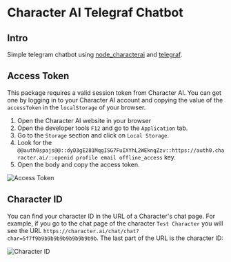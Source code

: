 # Character AI Telegraf Chatbot


## Intro

Simple telegram chatbot using [node_characterai](https://github.com/realcoloride/node_characterai) and [telegraf](https://github.com/telegraf/telegraf).


## Access Token

This package requires a valid session token from Character AI. You can get one by logging in to your Character AI account and copying the value of the `accessToken` in the `localStorage` of your browser.

1. Open the Character AI website in your browser
2. Open the developer tools `F12` and go to the `Application` tab.
3. Go to the `Storage` section and click on `Local Storage`.
4. Look for the `@@auth0spajs@@::dyD3gE281MqgISG7FuIXYhL2WEknqZzv::https://auth0.character.ai/::openid profile email offline_access` key.
5. Open the body and copy the access token.

![Access Token](./assets/accessTokenExample.png)

## Character ID

You can find your character ID in the URL of a Character's chat page. For example, if you go to the chat page of the character `Test Character` you will see the URL `https://character.ai/chat/chat?char=5f7f9b9b9b9b9b9b9b9b9b9b`. The last part of the URL is the character ID:

![Character ID](./assets/charIdExample.png)
